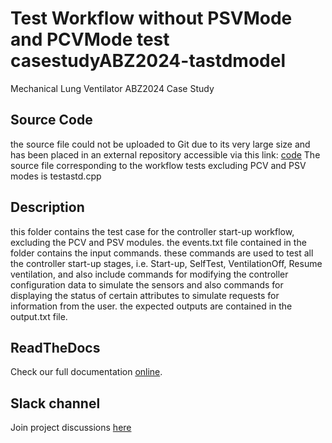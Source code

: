 # Test Workflow without PSVMode and PCVMode test casestudyABZ2024-tastdmodel
Mechanical Lung Ventilator ABZ2024 Case Study

## Source Code
the source file could not be uploaded to Git due to its very large size and has been placed in an external repository accessible via this link: [code](https://usherbrooke-my.sharepoint.com/:f:/r/personal/ndoa2501_usherbrooke_ca/Documents/Mechanical%20Ventilator?csf=1&web=1&e=TuqerS)
The source file corresponding to the workflow tests excluding PCV and PSV modes is testastd.cpp

## Description


this folder contains the test case for the controller start-up workflow, excluding the PCV and PSV modules. the events.txt file contained in the folder contains the input commands. these commands are used to test all the controller start-up stages, i.e. Start-up, SelfTest, VentilationOff, Resume ventilation, and also include commands for modifying the controller configuration data to simulate the sensors and also commands for displaying the status of certain attributes to simulate requests for information from the user. the expected outputs are contained in the output.txt file.



## ReadTheDocs

Check our full documentation [online](https://castd.readthedocs.io/).

## Slack channel

Join project discussions [here](https://astd-cse.slack.com/)
